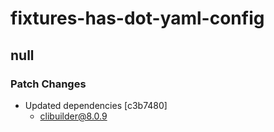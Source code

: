 # fixtures-has-dot-yaml-config

## null

### Patch Changes

- Updated dependencies [c3b7480]
  - clibuilder@8.0.9
